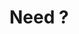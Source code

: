 <!-- .slide: data-background="url(images/slides/es/need.gif) no-repeat center" data-background-size="contain" -->

# Need ?  <!-- .element: class="border" -->